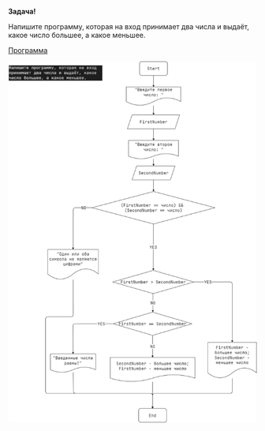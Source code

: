 **Задача!**

Напишите программу, которая на вход принимает два числа и выдаёт, какое число большее, а какое меньшее.

[Программа](Program.cs)

![Блок-схема](Task2.drawio.png)
